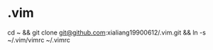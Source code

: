 .vim
====
cd ~ &&
git clone git@github.com:xialiang19900612/.vim.git &&
ln -s ~/.vim/vimrc ~/.vimrc  
